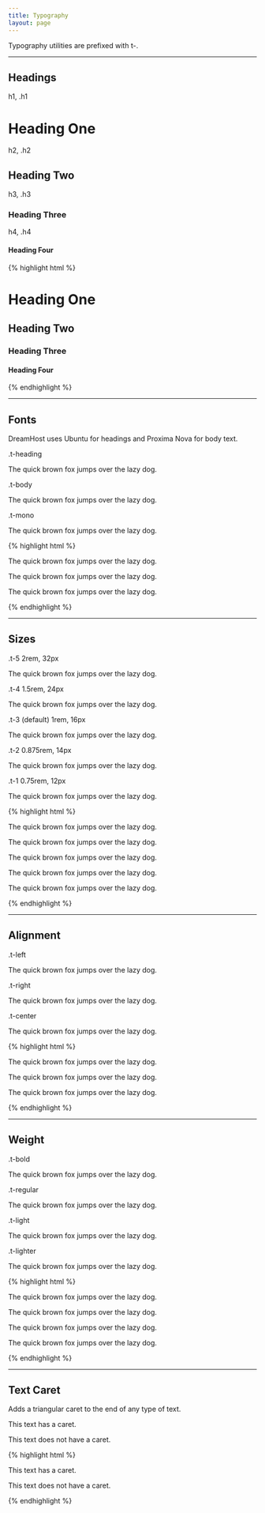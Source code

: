 ```yaml
---
title: Typography
layout: page
---
```


<p class="t-4">Typography utilities are prefixed with t-.</p>

<hr />

## Headings

<div>
	<p class="m-bottom-0 t-2 t-salmon t-bold">h1, .h1</p>
	<h1>Heading One</h1>
</div>
<div>
	<p class="m-bottom-0 t-2 t-salmon t-bold">h2, .h2</p>
	<h2>Heading Two</h2>
</div>
<div>
	<p class="m-bottom-0 t-2 t-salmon t-bold">h3, .h3</p>
	<h3>Heading Three</h3>
</div>
<div>
	<p class="m-bottom-0 t-2 t-salmon t-bold">h4, .h4</p>
	<h4>Heading Four</h4>
</div>

{% highlight html %}
<h1>Heading One</h1>
<h2>Heading Two</h2>
<h3>Heading Three</h3>
<h4>Heading Four</h4>
{% endhighlight %}

<hr />

## Fonts
DreamHost uses Ubuntu for headings and Proxima Nova for body text.

<div>
	<p class="m-bottom-0 t-2 t-c-r300 t-bold">.t-heading</p>
	<p class="t-heading">The quick brown fox jumps over the lazy dog.</p>
</div>
<div>
	<p class="m-bottom-0 t-2 t-c-r300 t-bold">.t-body</p>
	<p class="t-body">The quick brown fox jumps over the lazy dog.</p>
</div>
<div>
	<p class="m-bottom-0 t-2 t-c-r300 t-bold">.t-mono</p>
	<p class="t-mono">The quick brown fox jumps over the lazy dog.</p>
</div>

{% highlight html %}
<p class="t-heading">The quick brown fox jumps over the lazy dog.</p>
<p class="t-body">The quick brown fox jumps over the lazy dog.</p>
<p class="t-mono">The quick brown fox jumps over the lazy dog.</p>
{% endhighlight %}

<hr />

## Sizes

<div>
	<p class="m-bottom-0 t-2 t-c-r300 t-bold">.t-5  <span class="p-left-s t-light t-c-g500">2rem, 32px</span></p>
	<p class="t-5">The quick brown fox jumps over the lazy dog.</p>
</div>
<div>
	<p class="m-bottom-0 t-2 t-c-r300 t-bold">.t-4  <span class="p-left-s t-light t-c-g500">1.5rem, 24px</span></p>
	<p class="t-4">The quick brown fox jumps over the lazy dog.</p>
</div>
<div>
	<p class="m-bottom-0 t-2 t-c-g500">.t-3 (default)  <span class="p-left-s t-light t-c-g500">1rem, 16px</span></p>
	<p>The quick brown fox jumps over the lazy dog.</p>
</div>
<div>
	<p class="m-bottom-0 t-2 t-c-r300 t-bold">.t-2 <span class="p-left-s t-light t-c-g500">0.875rem, 14px</span></p>
	<p class="t-2">The quick brown fox jumps over the lazy dog.</p>
</div>
<div>
	<p class="m-bottom-0 t-2 t-c-r300 t-bold">.t-1 <span class="p-left-s t-light t-c-g500">0.75rem, 12px</span></p>
	<p class="t-1">The quick brown fox jumps over the lazy dog.</p>
</div>

{% highlight html %}
<p class="t-5">The quick brown fox jumps over the lazy dog.</p>
<p class="t-4">The quick brown fox jumps over the lazy dog.</p>
<p class="t-3">The quick brown fox jumps over the lazy dog.</p>
<p class="t-2">The quick brown fox jumps over the lazy dog.</p>
<p class="t-1">The quick brown fox jumps over the lazy dog.</p>
{% endhighlight %}

<hr />

## Alignment

<div>
	<p class="m-bottom-0 t-2 t-c-r300 t-bold">.t-left</p>
	<p class="t-left p-xs border">The quick brown fox jumps over the lazy dog.</p>
</div>
<div>
	<p class="m-bottom-0 t-2 t-c-r300 t-bold">.t-right</p>
	<p class="t-right p-xs border">The quick brown fox jumps over the lazy dog.</p>
</div>
<div>
	<p class="m-bottom-0 t-2 t-c-r300 t-bold">.t-center</p>
	<p class="t-center p-xs border">The quick brown fox jumps over the lazy dog.</p>
</div>


{% highlight html %}
<p class="t-left">The quick brown fox jumps over the lazy dog.</p>
<p class="t-right">The quick brown fox jumps over the lazy dog.</p>
<p class="t-center">The quick brown fox jumps over the lazy dog.</p>
{% endhighlight %}

<hr />

## Weight

<div>
	<p class="m-bottom-0 t-2 t-c-r300 t-bold">.t-bold</p>
	<p class="t-bold">The quick brown fox jumps over the lazy dog.</p>
</div>
<div>
	<p class="m-bottom-0 t-2 t-c-r300 t-bold">.t-regular</p>
	<p class="t-regular">The quick brown fox jumps over the lazy dog.</p>
</div>
<div>
	<p class="m-bottom-0 t-2 t-c-r300 t-bold">.t-light</p>
	<p class="t-light">The quick brown fox jumps over the lazy dog.</p>
</div>
<div>
	<p class="m-bottom-0 t-2 t-c-r300 t-bold">.t-lighter</p>
	<p class="t-lighter">The quick brown fox jumps over the lazy dog.</p>
</div>

{% highlight html %}
<p class="t-bold">The quick brown fox jumps over the lazy dog.</p>
<p class="t-regular">The quick brown fox jumps over the lazy dog.</p>
<p class="t-light">The quick brown fox jumps over the lazy dog.</p>
<p class="t-lighter">The quick brown fox jumps over the lazy dog.</p>
{% endhighlight %}

<hr />

## Text Caret
Adds a triangular caret to the end of any type of text.

<div>
	<p class="has-text-caret">This text has a caret.</p>
	<p>This text does not have a caret.</p>
</div>

{% highlight html %}
<p class="has-text-caret">This text has a caret.</p>
<p>This text does not have a caret.</p>
{% endhighlight %}

